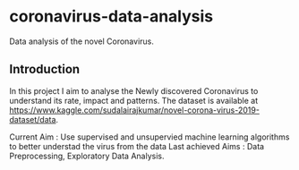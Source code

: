 # coronavirus-data-analysis
Data analysis of the novel Coronavirus.

<h2> Introduction </h2>

In this project I aim to analyse the Newly discovered Coronavirus to understand its rate, impact and patterns. The dataset is available at 
https://www.kaggle.com/sudalairajkumar/novel-corona-virus-2019-dataset/data. 

Current Aim : Use supervised and unsupervied machine learning algorithms to better understad the virus from the data
Last achieved Aims : Data Preprocessing, Exploratory Data Analysis.
  
